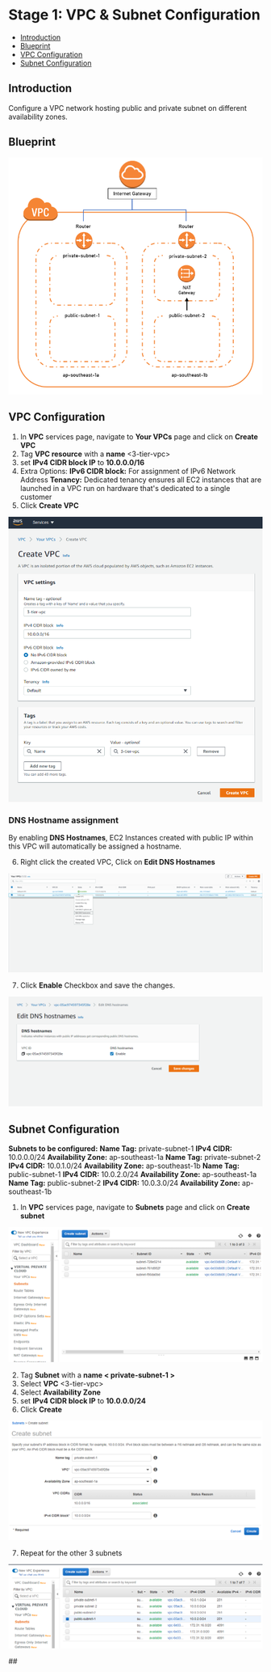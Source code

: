 # Stage 1: VPC & Subnet Configuration
- <a href=#introduction>Introduction</a>
- <a href=#blueprint>Blueprint</a>
- <a href=#vpc-configuration>VPC Configuration</a>
- <a href=#subnet-configuration>Subnet Configuration</a>

## Introduction
Configure a VPC network hosting public and private subnet on different availability zones.


## Blueprint
<p align=center>
  <img src=https://github.com/ravensp93/aws-three-tier-web/blob/master/Stage%201/blob/Stage-1-vpc-subnet-arch.PNG>
</p>

## VPC Configuration

1) In **VPC** services page, navigate to **Your VPCs** page and click on **Create VPC**
2) Tag **VPC resource** with a **name** <3-tier-vpc>
3) set **IPv4 CIDR block IP** to **10.0.0.0/16**
4) Extra Options:
**IPv6 CIDR block:** For assignment of IPv6 Network Address
**Tenancy:** Dedicated tenancy ensures all EC2 instances that are launched in a VPC run on hardware that's dedicated to a single customer 
5) Click **Create VPC** 

<p align=center>
  <img src=https://github.com/ravensp93/aws-three-tier-web/blob/master/Stage%201/blob/stage-1-pic-1.PNG>
</p>

### DNS Hostname assignment
By enabling **DNS Hostnames**, EC2 Instances created with public IP within this VPC will automatically be assigned a hostname.

6) Right click the created VPC, Click on **Edit DNS Hostnames**
<p align=center>
  <img src=https://github.com/ravensp93/aws-three-tier-web/blob/master/Stage%201/blob/stage-1-pic-2.PNG>
</p>

7) Click **Enable** Checkbox and save the changes.
<p align=center>
  <img src=https://github.com/ravensp93/aws-three-tier-web/blob/master/Stage%201/blob/stage-1-pic-3.PNG>
</p>

## Subnet Configuration

**Subnets to be configured:**
**Name Tag:** private-subnet-1 **IPv4 CIDR:** 10.0.0.0/24 **Availability Zone:** ap-southeast-1a
**Name Tag:** private-subnet-2 **IPv4 CIDR:** 10.0.1.0/24 **Availability Zone:** ap-southeast-1b
**Name Tag:** public-subnet-1 **IPv4 CIDR:** 10.0.2.0/24 **Availability Zone:** ap-southeast-1a
**Name Tag:** public-subnet-2 **IPv4 CIDR:** 10.0.3.0/24 **Availability Zone:** ap-southeast-1b

1) In **VPC** services page, navigate to **Subnets** page and click on **Create subnet**

<p align=center>
  <img src=https://github.com/ravensp93/aws-three-tier-web/blob/master/Stage%201/blob/stage-1-pic-4.PNG>
</p>

2) Tag **Subnet** with a **name < private-subnet-1 >**
3) Select **VPC** <3-tier-vpc>
4) Select **Availability Zone** <ap-southeast-1a>
5) set **IPv4 CIDR block IP** to **10.0.0.0/24**
6) Click **Create**

<p align=center>
  <img src=https://github.com/ravensp93/aws-three-tier-web/blob/master/Stage%201/blob/stage-1-pic-5.PNG>
</p>

7) Repeat for the other 3 subnets

<p align=center>
  <img src=https://github.com/ravensp93/aws-three-tier-web/blob/master/Stage%201/blob/stage-1-pic-6.PNG>
</p>
## 